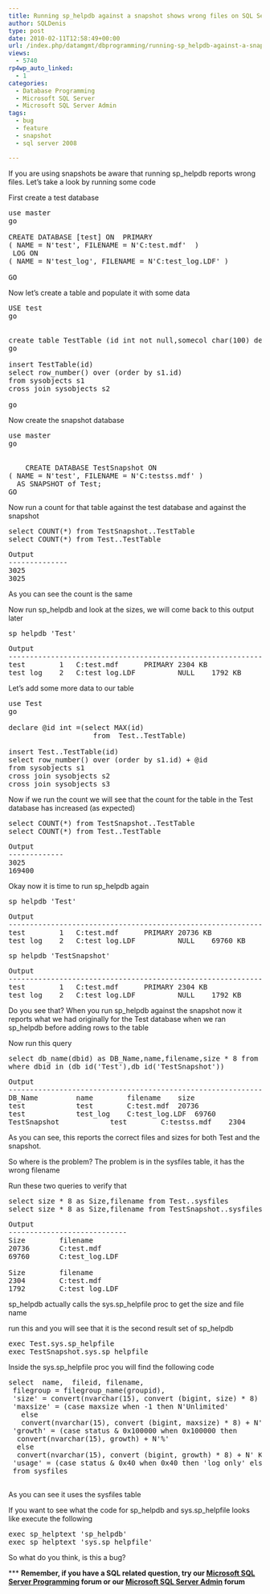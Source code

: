 ```yaml
---
title: Running sp_helpdb against a snapshot shows wrong files on SQL Server 2008
author: SQLDenis
type: post
date: 2010-02-11T12:58:49+00:00
url: /index.php/datamgmt/dbprogramming/running-sp_helpdb-against-a-snapshot-sho-2008/
views:
  - 5740
rp4wp_auto_linked:
  - 1
categories:
  - Database Programming
  - Microsoft SQL Server
  - Microsoft SQL Server Admin
tags:
  - bug
  - feature
  - snapshot
  - sql server 2008

---
```

If you are using snapshots be aware that running sp_helpdb reports wrong files. Let&#8217;s take a look by running some code

First create a test database

<pre>use master
go

CREATE DATABASE [test] ON  PRIMARY 
( NAME = N'test', FILENAME = N'C:test.mdf'  )
 LOG ON 
( NAME = N'test_log', FILENAME = N'C:test_log.LDF' )

GO</pre>

Now let&#8217;s create a table and populate it with some data

<pre>USE test
go


create table TestTable (id int not null,somecol char(100) default 'a')
go

insert TestTable(id)
select row_number() over (order by s1.id)
from sysobjects s1
cross join sysobjects s2

go</pre>

Now create the snapshot database

<pre>use master
go

    
    CREATE DATABASE TestSnapshot ON  
( NAME = N'test', FILENAME = N'C:testss.mdf' )
  AS SNAPSHOT of Test;
GO</pre>

Now run a count for that table against the test database and against the snapshot

<pre>select COUNT(*) from TestSnapshot..TestTable
select COUNT(*) from Test..TestTable</pre>

<pre>Output
--------------
3025
3025</pre>

As you can see the count is the same

Now run sp_helpdb and look at the sizes, we will come back to this output later

<pre>sp_helpdb 'Test'</pre>

<pre>Output
---------------------------------------------------------------
test		1	C:test.mdf		PRIMARY	2304 KB
test_log	2	C:test_log.LDF	        NULL	1792 KB</pre>

Let&#8217;s add some more data to our table

<pre>use Test
go

declare @id int =(select MAX(id)
					from  Test..TestTable)

insert Test..TestTable(id)
select row_number() over (order by s1.id) + @id
from sysobjects s1
cross join sysobjects s2
cross join sysobjects s3</pre>

Now if we run the count we will see that the count for the table in the Test database has increased (as expected)

<pre>select COUNT(*) from TestSnapshot..TestTable
select COUNT(*) from Test..TestTable</pre>

<pre>Output
-------------
3025
169400</pre>

Okay now it is time to run sp_helpdb again

<pre>sp_helpdb 'Test'</pre>

<pre>Output
---------------------------------------------------------------
test		1	C:test.mdf		PRIMARY	20736 KB
test_log	2	C:test_log.LDF	        NULL	69760 KB</pre>

<pre>sp_helpdb 'TestSnapshot'</pre>

<pre>Output
---------------------------------------------------------------
test		1	C:test.mdf		PRIMARY	2304 KB
test_log	2	C:test_log.LDF	        NULL	1792 KB</pre>

Do you see that? When you run sp\_helpdb against the snapshot now it reports what we had originally for the Test database when we ran sp\_helpdb before adding rows to the table

Now run this query

<pre>select db_name(dbid) as DB_Name,name,filename,size * 8 from master..sysaltfiles
where dbid in (db_id('Test'),db_id('TestSnapshot'))</pre>

<pre>Output
---------------------------------------------------------------
DB_Name			name		filename	size
test			test		C:test.mdf	20736
test			test_log	C:test_log.LDF	69760
TestSnapshot	        test		C:testss.mdf	2304</pre>

As you can see, this reports the correct files and sizes for both Test and the snapshot.

So where is the problem? The problem is in the sysfiles table, it has the wrong filename

Run these two queries to verify that

<pre>select size * 8 as Size,filename from Test..sysfiles
select size * 8 as Size,filename from TestSnapshot..sysfiles</pre>

<pre>Output
----------------------------
Size        filename
20736       C:test.mdf
69760       C:test_log.LDF

Size        filename
2304        C:test.mdf
1792        C:test_log.LDF</pre>

sp\_helpdb actually calls the sys.sp\_helpfile proc to get the size and file name
  
run this and you will see that it is the second result set of sp_helpdb

<pre>exec Test.sys.sp_helpfile
exec TestSnapshot.sys.sp_helpfile</pre>

Inside the sys.sp_helpfile proc you will find the following code

<pre>select  name,  fileid, filename,  
 filegroup = filegroup_name(groupid),  
 'size' = convert(nvarchar(15), convert (bigint, size) * 8) + N' KB',  
 'maxsize' = (case maxsize when -1 then N'Unlimited'  
   else  
   convert(nvarchar(15), convert (bigint, maxsize) * 8) + N' KB' end),  
 'growth' = (case status & 0x100000 when 0x100000 then  
  convert(nvarchar(15), growth) + N'%'  
  else  
  convert(nvarchar(15), convert (bigint, growth) * 8) + N' KB' end),  
 'usage' = (case status & 0x40 when 0x40 then 'log only' else 'data only' end)  
 from sysfiles  
 </pre>

As you can see it uses the sysfiles table

If you want to see what the code for sp\_helpdb and sys.sp\_helpfile looks like execute the following

<pre>exec sp_helptext 'sp_helpdb'
exec sp_helptext 'sys.sp_helpfile'</pre>

So what do you think, is this a bug?

\*** **Remember, if you have a SQL related question, try our [Microsoft SQL Server Programming][1] forum or our [Microsoft SQL Server Admin][2] forum**<ins></ins>

 [1]: http://forum.lessthandot.com/viewforum.php?f=17
 [2]: http://forum.lessthandot.com/viewforum.php?f=22